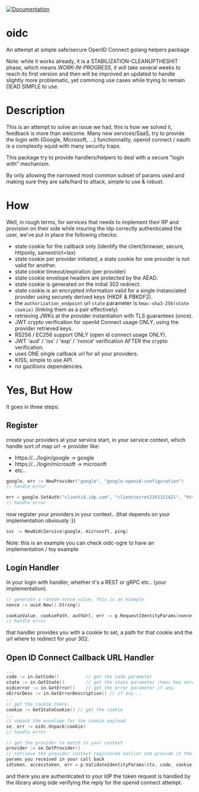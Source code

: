 [![Documentation](https://godoc.org/github.com/ermites-io/oidc?status.svg)](http://godoc.org/github.com/ermites-io/oidc)      

oidc
====

An attempt at simple safe/secure OpenID Connect golang helpers package

Note: while it works already, it is a STABILIZATION-CLEANUPTHESHIT phase, which means
*WORK-IN-PROGRESS*, it will take several weeks to reach its first version and
then will be improved an updated to handle slightly more problematic, yet
commong use cases while trying to remain DEAD SIMPLE to use. 

Description
===========

This is an attempt to solve an issue we had, this is how we solved it, feedback is more than welcome.
Many new services/SaaS, try to provide the login with {Google, Microsoft, ...} functionnality, 
openid connect / oauth is a complexity squid with many security traps.

This package try to provide handlers/helpers to deal with a secure "login with" mechanism.

By only allowing the narrowed most common subset of params used and making sure they are safe/hard to attack, 
simple to use & robust.


How
===

Well, in rough terms, for services that needs to implement their RP and
provision on their side while insuring the Idp correctly authenticated the user,
we've put in place the following checks:

- state cookie for the callback only (identify the client/browser, secure, httponly, samestrict=lax)
- state cookie per provider initiated, a state cookie for one provider is not valid for another.
- state cookie timeout/expiration (per provider)
- state cookie envelope headers are protected by the AEAD.
- state cookie is generated on the initial 302 redirect.
- state cookie is an encrypted information valid for a single instanciated
  provider using securely derived keys (HKDF & PBKDF2).
- the `authorization_endpoint` url `state` parameter is `hmac-sha3-256(state cookie)`
  (linking them as a pair effectively)
- retrieving JWKs at the provider instantiation with TLS guarantees (once).
- JWT crypto verification for openId Connect usage ONLY, using the provider
  retrieved keys.
- RS256 / EC256 support ONLY (open id connect usage ONLY).
- JWT 'aud' / 'iss' / 'exp' / 'nonce' verification AFTER the crypto
  verification.
- uses ONE single callback url for all your providers.
- KISS, simple to use API.
- no gazillions dependencies.


Yes, But How
============
It goes in three steps:

## Register 

create your providers at your service start, in your service context, which
handle sort of map url -> provider
like: 

- https://.../login/google -> google
- https://.../login/microsoft -> microsoft
- etc..

```go
google, err := NewProvider("google", "google-openid-configuration")
// handle error

err = google.SetAuth("clientid.idp.com", "clientsecret2341321421", "https://login.myservice.io/callback")
// handle error
```

now register your providers in your context.. (that depends on your implementation obviously :))

```go
svc := NewOidcService(google, microsoft, ping)

```

Note: this is an example you can check oidc-ogre to have an implementation / toy example


## Login Handler

In your login with handler, whether it's a REST or gRPC etc.. (your
implementation).

```go
// generate a random nonce value, this is an example
nonce := uuid.New().String()                                                                                              

cookieValue, cookiePath, authUrl, err := p.RequestIdentityParams(nonce)                                                   
// handle error
```

that handler provides you with a cookie to set, a path for that cookie and the
url where to redirect for your 302.


## Open ID Connect Callback URL Handler

```go
...
code := in.GetCode()          // get the code parameter
state := in.GetState()        // get the state parameter (hmac hex version of the cookie state)
oidcerror := in.GetError()    // get the error parameter if any.
oErrorDesc := in.GetErrorDescription() // if any...
...
// get the cookie there.. 
cookie := GetStateCookie() // get the cookie
...
// unpack the envelope for the cookie payload
se, err := oidc.Unpack(cookie)
// handle error 

// get the provider to match in your context
provider := se.GetProvider()
// retrieve the provider context registered earlier and provide it the
params you received in your call back
idtoken, accesstoken, err = p.ValidateIdentityParams(ctx, code, cookie, state)
```

and there you are authenticated to your IdP the token request is handled by the
library along side verifying the reply for the openid connect attempt.
